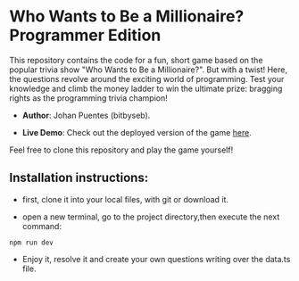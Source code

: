 # **Who Wants to Be a Millionaire? Programmer Edition**
This repository contains the code for a fun, short game based on the popular trivia show "Who Wants to Be a Millionaire?". But with a twist! Here, the questions revolve around the exciting world of programming. Test your knowledge and climb the money ladder to win the ultimate prize: bragging rights as the programming trivia champion!

* **Author**: Johan Puentes (bitbyseb).

* **Live Demo**: Check out the deployed version of the game [here](https://bitsbyseb.github.io/who_wanna_be_millionaire).

Feel free to clone this repository and play the game yourself!

## **Installation instructions**:
 * first, clone it into your local files, with git or download it.

 * open a new terminal, go to the project directory,then execute the next command:
 
 ```
 npm run dev
 ```

 * Enjoy it, resolve it and create your own questions writing over the data.ts file.